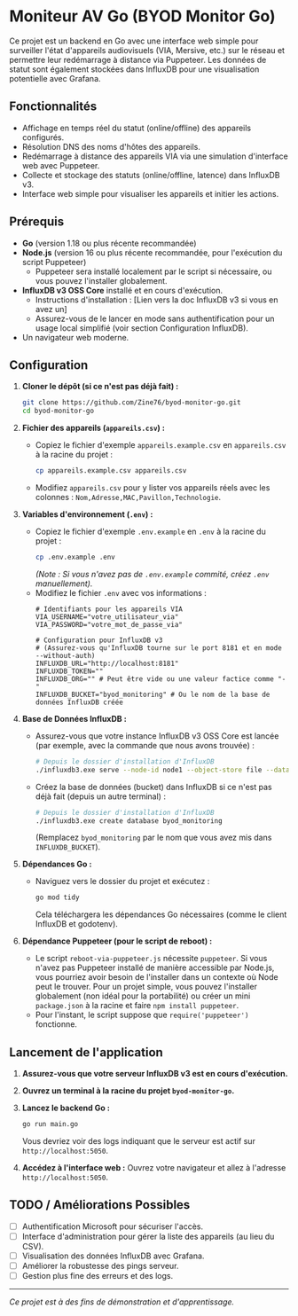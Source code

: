 # Moniteur AV Go (BYOD Monitor Go)

Ce projet est un backend en Go avec une interface web simple pour surveiller l'état d'appareils audiovisuels (VIA, Mersive, etc.) sur le réseau et permettre leur redémarrage à distance via Puppeteer. Les données de statut sont également stockées dans InfluxDB pour une visualisation potentielle avec Grafana.

## Fonctionnalités

*   Affichage en temps réel du statut (online/offline) des appareils configurés.
*   Résolution DNS des noms d'hôtes des appareils.
*   Redémarrage à distance des appareils VIA via une simulation d'interface web avec Puppeteer.
*   Collecte et stockage des statuts (online/offline, latence) dans InfluxDB v3.
*   Interface web simple pour visualiser les appareils et initier les actions.

## Prérequis

*   **Go** (version 1.18 ou plus récente recommandée)
*   **Node.js** (version 16 ou plus récente recommandée, pour l'exécution du script Puppeteer)
    *   Puppeteer sera installé localement par le script si nécessaire, ou vous pouvez l'installer globalement.
*   **InfluxDB v3 OSS Core** installé et en cours d'exécution.
    *   Instructions d'installation : [Lien vers la doc InfluxDB v3 si vous en avez un]
    *   Assurez-vous de le lancer en mode sans authentification pour un usage local simplifié (voir section Configuration InfluxDB).
*   Un navigateur web moderne.

## Configuration

1.  **Cloner le dépôt (si ce n'est pas déjà fait) :**
    ```bash
    git clone https://github.com/Zine76/byod-monitor-go.git
    cd byod-monitor-go
    ```

2.  **Fichier des appareils (`appareils.csv`) :**
    *   Copiez le fichier d'exemple `appareils.example.csv` en `appareils.csv` à la racine du projet :
        ```bash
        cp appareils.example.csv appareils.csv
        ```
    *   Modifiez `appareils.csv` pour y lister vos appareils réels avec les colonnes : `Nom,Adresse,MAC,Pavillon,Technologie`.

3.  **Variables d'environnement (`.env`) :**
    *   Copiez le fichier d'exemple `.env.example` en `.env` à la racine du projet :
        ```bash
        cp .env.example .env 
        ``` 
        *(Note : Si vous n'avez pas de `.env.example` commité, créez `.env` manuellement).*
    *   Modifiez le fichier `.env` avec vos informations :
        ```env
        # Identifiants pour les appareils VIA
        VIA_USERNAME="votre_utilisateur_via"
        VIA_PASSWORD="votre_mot_de_passe_via"

        # Configuration pour InfluxDB v3
        # (Assurez-vous qu'InfluxDB tourne sur le port 8181 et en mode --without-auth)
        INFLUXDB_URL="http://localhost:8181"
        INFLUXDB_TOKEN="" 
        INFLUXDB_ORG="" # Peut être vide ou une valeur factice comme "-"
        INFLUXDB_BUCKET="byod_monitoring" # Ou le nom de la base de données InfluxDB créée
        ```

4.  **Base de Données InfluxDB :**
    *   Assurez-vous que votre instance InfluxDB v3 OSS Core est lancée (par exemple, avec la commande que nous avons trouvée) :
        ```bash
        # Depuis le dossier d'installation d'InfluxDB
        ./influxdb3.exe serve --node-id node1 --object-store file --data-dir "CHEMIN_VERS_VOS_DONNEES_INFLUXDB" --without-auth
        ```
    *   Créez la base de données (bucket) dans InfluxDB si ce n'est pas déjà fait (depuis un autre terminal) :
        ```bash
        # Depuis le dossier d'installation d'InfluxDB
        ./influxdb3.exe create database byod_monitoring 
        ```
        (Remplacez `byod_monitoring` par le nom que vous avez mis dans `INFLUXDB_BUCKET`).

5.  **Dépendances Go :**
    *   Naviguez vers le dossier du projet et exécutez :
        ```bash
        go mod tidy
        ```
        Cela téléchargera les dépendances Go nécessaires (comme le client InfluxDB et godotenv).

6.  **Dépendance Puppeteer (pour le script de reboot) :**
    *   Le script `reboot-via-puppeteer.js` nécessite `puppeteer`. Si vous n'avez pas Puppeteer installé de manière accessible par Node.js, vous pourriez avoir besoin de l'installer dans un contexte où Node peut le trouver. Pour un projet simple, vous pouvez l'installer globalement (non idéal pour la portabilité) ou créer un mini `package.json` à la racine et faire `npm install puppeteer`.
    *   Pour l'instant, le script suppose que `require('puppeteer')` fonctionne.

## Lancement de l'application

1.  **Assurez-vous que votre serveur InfluxDB v3 est en cours d'exécution.**
2.  **Ouvrez un terminal à la racine du projet `byod-monitor-go`.**
3.  **Lancez le backend Go :**
    ```bash
    go run main.go
    ```
    Vous devriez voir des logs indiquant que le serveur est actif sur `http://localhost:5050`.

4.  **Accédez à l'interface web :**
    Ouvrez votre navigateur et allez à l'adresse `http://localhost:5050`.

## TODO / Améliorations Possibles

*   [ ] Authentification Microsoft pour sécuriser l'accès.
*   [ ] Interface d'administration pour gérer la liste des appareils (au lieu du CSV).
*   [ ] Visualisation des données InfluxDB avec Grafana.
*   [ ] Améliorer la robustesse des pings serveur.
*   [ ] Gestion plus fine des erreurs et des logs.

---
*Ce projet est à des fins de démonstration et d'apprentissage.*
